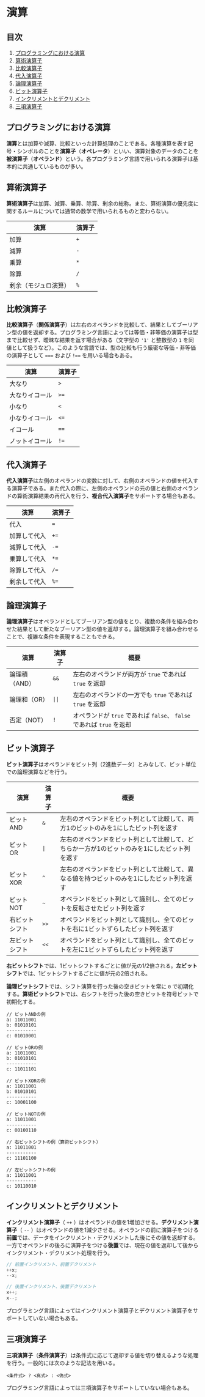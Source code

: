 # 演算


## 目次

1. [プログラミングにおける演算](#プログラミングにおける演算)
1. [算術演算子](#算術演算子)
1. [比較演算子](#比較演算子)
1. [代入演算子](#代入演算子)
1. [論理演算子](#論理演算子)
1. [ビット演算子](#ビット演算子)
1. [インクリメントとデクリメント](#インクリメントとデクリメント)
1. [三項演算子](#三項演算子)


## プログラミングにおける演算

**演算**とは加算や減算、比較といった計算処理のことである。各種演算を表す記号・シンボルのことを**演算子**（**オペレータ**）といい、演算対象のデータのことを**被演算子**（**オペランド**）という。各プログラミング言語で用いられる演算子は基本的に共通しているものが多い。


## 算術演算子

**算術演算子**は加算、減算、乗算、除算、剰余の総称。また、算術演算の優先度に関するルールについては通常の数学で用いられるものと変わらない。

| 演算                 | 演算子 |
|----------------------|--------|
| 加算                 | `+`    |
| 減算                 | `-`    |
| 乗算                 | `*`    |
| 除算                 | `/`    |
| 剰余（モジュロ演算） | `%`    |


## 比較演算子

**比較演算子**（**関係演算子**）は左右のオペランドを比較して、結果としてブーリアン型の値を返却する。プログラミング言語によっては等価・非等価の演算子は型まで比較せず、曖昧な結果を返す場合がある（文字型の `'1'` と整数型の `1` を同値として扱うなど）。このような言語では、型の比較も行う厳密な等価・非等価の演算子として `===` および `!==` を用いる場合もある。

| 演算           | 演算子 |
|----------------|--------|
| 大なり         | `>`    |
| 大なりイコール | `>=`   |
| 小なり         | `<`    |
| 小なりイコール | `<=`   |
| イコール       | `==`   |
| ノットイコール | `!=`   |


## 代入演算子

**代入演算子**は左側のオペランドの変数に対して、右側のオペランドの値を代入する演算子である。また代入の際に、左側のオペランドの元の値と右側のオペランドの算術演算結果の再代入を行う、**複合代入演算子**をサポートする場合もある。

| 演算         | 演算子 |
|--------------|--------|
| 代入         | `=`    |
| 加算して代入 | `+=`   |
| 減算して代入 | `-=`   |
| 乗算して代入 | `*=`   |
| 除算して代入 | `/=`   |
| 剰余して代入 | `%=`   |


## 論理演算子

**論理演算子**はオペランドとしてブーリアン型の値をとり、複数の条件を組み合わせた結果として新たなブーリアン型の値を返却する。論理演算子を組み合わせることで、複雑な条件を表現することもできる。

| 演算          | 演算子 | 概要                                                                  |
|---------------|--------|-----------------------------------------------------------------------|
| 論理積（AND） | `&&`   | 左右のオペランドが両方が `true` であれば `true` を返却                |
| 論理和（OR）  | `\|\|` | 左右のオペランドの一方でも `true` であれば `true` を返却              |
| 否定（NOT）   | `!`    | オペランドが `true` であれば `false`、 `false` であれば `true` を返却 |


## ビット演算子

**ビット演算子**はオペランドをビット列（2進数データ）とみなして、ビット単位での論理演算などを行う。

| 演算           | 演算子 | 概要                                                                                         |
|----------------|--------|----------------------------------------------------------------------------------------------|
| ビットAND      | `&`    | 左右のオペランドをビット列として比較して、両方1のビットのみを1にしたビット列を返す           |
| ビットOR       | `\|`   | 左右のオペランドをビット列として比較して、どちらか一方が1のビットのみを1にしたビット列を返す |
| ビットXOR      | `^`    | 左右のオペランドをビット列として比較して、異なる値を持つビットのみを1にしたビット列を返す   |
| ビットNOT      | `~`    | オペランドをビット列として識別し、全てのビットを反転させたビット列を返す |
| 右ビットシフト | `>>`   | オペランドをビット列として識別し、全てのビットを右に1ビットずらしたビット列を返す           |
| 左ビットシフト | `<<`   | オペランドをビット列として識別し、全てのビットを左に1ビットずらしたビット列を返す           |

**右ビットシフト**では、1ビットシフトするごとに値が元の1/2倍される。**左ビットシフト**では、1ビットシフトするごとに値が元の2倍される。

**論理ビットシフト**では、シフト演算を行った後の空きビットを常に `0` で初期化する。**算術ビットシフト**では、右シフトを行った後の空きビットを符号ビットで初期化する。

```
// ビットANDの例
a: 11011001
b: 01010101
-----------
c: 01010001

// ビットORの例
a: 11011001
b: 01010101
-----------
c: 11011101

// ビットXORの例
a: 11011001
b: 01010101
-----------
c: 10001100

// ビットNOTの例
a: 11011001
-----------
c: 00100110

// 右ビットシフトの例（算術ビットシフト）
a: 11011001
-----------
c: 11101100

// 左ビットシフトの例
a: 11011001
-----------
c: 10110010
```


## インクリメントとデクリメント

**インクリメント演算子**（ `++` ）はオペランドの値を1増加させる。**デクリメント演算子**（ `--` ）はオペランドの値を1減少させる。オペランドの前に演算子をつける**前置**では、データをインクリメント・デクリメントした後にその値を返却する。一方でオペランドの後ろに演算子をつける**後置**では、現在の値を返却して後からインクリメント・デクリメント処理を行う。

```c
// 前置インクリメント、前置デクリメント
++x;
--x;

// 後置インクリメント、後置デクリメント
x++;
x--;
```

プログラミング言語によってはインクリメント演算子とデクリメント演算子をサポートしていない場合もある。


## 三項演算子

**三項演算子**（**条件演算子**）は条件式に応じて返却する値を切り替えるような処理を行う。一般的には次のような記法を用いる。

```
<条件式> ? <真式> : <偽式>
```

プログラミング言語によっては三項演算子をサポートしていない場合もある。
